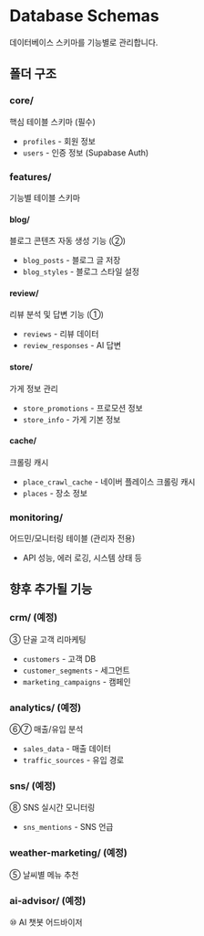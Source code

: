 # Database Schemas

데이터베이스 스키마를 기능별로 관리합니다.

## 폴더 구조

### core/
핵심 테이블 스키마 (필수)
- `profiles` - 회원 정보
- `users` - 인증 정보 (Supabase Auth)

### features/
기능별 테이블 스키마

#### blog/
블로그 콘텐츠 자동 생성 기능 (②)
- `blog_posts` - 블로그 글 저장
- `blog_styles` - 블로그 스타일 설정

#### review/
리뷰 분석 및 답변 기능 (①)
- `reviews` - 리뷰 데이터
- `review_responses` - AI 답변

#### store/
가게 정보 관리
- `store_promotions` - 프로모션 정보
- `store_info` - 가게 기본 정보

#### cache/
크롤링 캐시
- `place_crawl_cache` - 네이버 플레이스 크롤링 캐시
- `places` - 장소 정보

### monitoring/
어드민/모니터링 테이블 (관리자 전용)
- API 성능, 에러 로깅, 시스템 상태 등

## 향후 추가될 기능

### crm/ (예정)
③ 단골 고객 리마케팅
- `customers` - 고객 DB
- `customer_segments` - 세그먼트
- `marketing_campaigns` - 캠페인

### analytics/ (예정)
⑥⑦ 매출/유입 분석
- `sales_data` - 매출 데이터
- `traffic_sources` - 유입 경로

### sns/ (예정)
⑧ SNS 실시간 모니터링
- `sns_mentions` - SNS 언급

### weather-marketing/ (예정)
⑤ 날씨별 메뉴 추천

### ai-advisor/ (예정)
⑩ AI 챗봇 어드바이저


